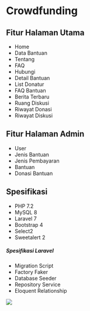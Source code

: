 # Crowdfunding

## Fitur Halaman Utama
- Home
- Data Bantuan
- Tentang
- FAQ
- Hubungi
- Detail Bantuan
- List Donatur
- FAQ Bantuan
- Berita Terbaru
- Ruang Diskusi
- Riwayat Donasi
- Riwayat Diskusi

## Fitur Halaman Admin
- User
- Jenis Bantuan
- Jenis Pembayaran
- Bantuan
- Donasi Bantuan
 
## Spesifikasi
- PHP 7.2
- MySQL 8
- Laravel 7
- Bootstrap 4
- Select2
- Sweetalert 2
 
##### Spesifikasi Laravel
- Migration Script
- Factory Faker
- Database Seeder
- Repository Service
- Eloquent Relationship

![](https://renandatta.com/assets/file/zJNmvsbp8yr6TpsQ_file.png)
